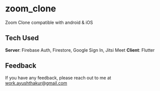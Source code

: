 # zoom_clone
Zoom Clone compatible with android & iOS

## Tech Used
**Server**: Firebase Auth, Firestore, Google Sign In, Jitsi Meet
**Client**: Flutter

## Feedback
If you have any feedback, please reach out to me at work.ayushthakur@gmail.com
